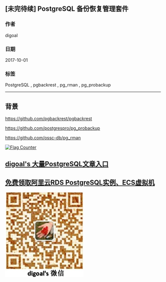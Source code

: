 ## [未完待续] PostgreSQL 备份恢复管理套件
    
### 作者    
digoal    
    
### 日期    
2017-10-01    
    
### 标签    
PostgreSQL , pgbackrest , pg_rman , pg_probackup    
    
----    
    
## 背景    

https://github.com/pgbackrest/pgbackrest

https://github.com/postgrespro/pg_probackup

https://github.com/ossc-db/pg_rman


  
<a rel="nofollow" href="http://info.flagcounter.com/h9V1"  ><img src="http://s03.flagcounter.com/count/h9V1/bg_FFFFFF/txt_000000/border_CCCCCC/columns_2/maxflags_12/viewers_0/labels_0/pageviews_0/flags_0/"  alt="Flag Counter"  border="0"  ></a>  
  
  
  
  
  
  
## [digoal's 大量PostgreSQL文章入口](https://github.com/digoal/blog/blob/master/README.md "22709685feb7cab07d30f30387f0a9ae")
  
  
## [免费领取阿里云RDS PostgreSQL实例、ECS虚拟机](https://free.aliyun.com/ "57258f76c37864c6e6d23383d05714ea")
  
  
![digoal's weixin](../pic/digoal_weixin.jpg "f7ad92eeba24523fd47a6e1a0e691b59")
  
